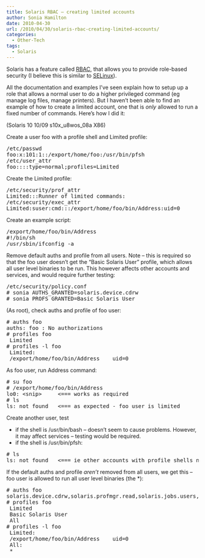 ```yaml
---
title: Solaris RBAC – creating limited accounts
author: Sonia Hamilton
date: 2010-04-30
url: /2010/04/30/solaris-rbac-creating-limited-accounts/
categories:
  - Other-Tech
tags:
  - Solaris
---
```

Solaris has a feature called [RBAC][1], that allows you to provide role-based security (I believe this is similar to [SELinux][2]).

All the documentation and examples I&#8217;ve seen explain how to setup up a role that allows a normal user to do a higher privileged command (eg manage log files, manage printers). But I haven&#8217;t been able to find an example of how to create a limited account, one that is *only* allowed to run a fixed number of commands. Here&#8217;s how I did it:

(Solaris 10 10/09 s10x\_u8wos\_08a X86)

Create a user foo with a profile shell and Limited profile:

<pre>/etc/passwd
foo:x:101:1::/export/home/foo:/usr/bin/pfsh
/etc/user_attr
foo::::type=normal;profiles=Limited</pre>

Create the Limited profile:

<pre>/etc/security/prof_attr
Limited:::Runner of limited commands:
/etc/security/exec_attr
Limited:suser:cmd:::/export/home/foo/bin/Address:uid=0</pre>

Create an example script:

<pre>/export/home/foo/bin/Address
#!/bin/sh
/usr/sbin/ifconfig -a</pre>

Remove default auths and profile from all users. Note &#8211; this is required so that the foo user doesn&#8217;t get the &#8220;Basic Solaris User&#8221; profile, which allows all user level binaries to be run. This however affects other accounts and services, and would require further testing:

<pre>/etc/security/policy.conf
# sonia AUTHS_GRANTED=solaris.device.cdrw
# sonia PROFS_GRANTED=Basic Solaris User</pre>

(As root), check auths and profile of foo user:

<pre># auths foo
auths: foo : No authorizations
# profiles foo
 Limited
# profiles -l foo
 Limited:
 /export/home/foo/bin/Address    uid=0</pre>

As foo user, run Address command:

<pre># su foo
# /export/home/foo/bin/Address
lo0: &lt;snip&gt;     &lt;=== works as required
# ls
ls: not found   &lt;=== as expected - foo user is limited</pre>

Create another user, test

  * if the shell is /usr/bin/bash &#8211; doesn&#8217;t seem to cause problems. However, it may affect services &#8211; testing would be required.
  * if the shell is /usr/bin/pfsh:

<pre># ls
ls: not found   &lt;=== ie other accounts with profile shells need a profile explicitly assigned</pre>

If the default auths and profile *aren&#8217;t* removed from all users, we get this &#8211; foo user is allowed to run all user level binaries (the *):

<pre># auths foo
solaris.device.cdrw,solaris.profmgr.read,solaris.jobs.users,solaris.mail.mailq,solaris.admin.usermgr.read,solaris.admin.logsvc.read,solaris.admin.fsmgr.read,solaris.admin.serialmgr.read,solaris.admin.diskmgr.read,solaris.admin.procmgr.user,solaris.compsys.read,solaris.admin.printer.read,solaris.admin.prodreg.read,solaris.admin.dcmgr.read,solaris.snmp.read,solaris.project.read,solaris.admin.patchmgr.read,solaris.network.hosts.read,solaris.admin.volmgr.read
# profiles foo
 Limited
 Basic Solaris User
 All
# profiles -l foo
 Limited:
 /export/home/foo/bin/Address    uid=0
 All:
 *</pre>

 [1]: http://en.wikipedia.org/wiki/Role-based_access_control
 [2]: http://en.wikipedia.org/wiki/Selinux

